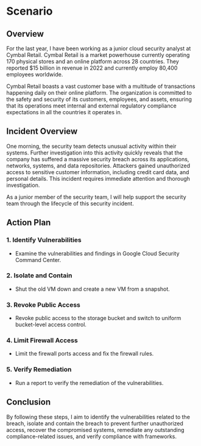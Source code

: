 # Scenario

## Overview

For the last year, I have been working as a junior cloud security analyst at Cymbal Retail. Cymbal Retail is a market powerhouse currently operating 170 physical stores and an online platform across 28 countries. They reported $15 billion in revenue in 2022 and currently employ 80,400 employees worldwide.

Cymbal Retail boasts a vast customer base with a multitude of transactions happening daily on their online platform. The organization is committed to the safety and security of its customers, employees, and assets, ensuring that its operations meet internal and external regulatory compliance expectations in all the countries it operates in.

## Incident Overview

One morning, the security team detects unusual activity within their systems. Further investigation into this activity quickly reveals that the company has suffered a massive security breach across its applications, networks, systems, and data repositories. Attackers gained unauthorized access to sensitive customer information, including credit card data, and personal details. This incident requires immediate attention and thorough investigation.

As a junior member of the security team, I will help support the security team through the lifecycle of this security incident.

## Action Plan

### 1. Identify Vulnerabilities
- Examine the vulnerabilities and findings in Google Cloud Security Command Center.

### 2. Isolate and Contain
- Shut the old VM down and create a new VM from a snapshot.

### 3. Revoke Public Access
- Revoke public access to the storage bucket and switch to uniform bucket-level access control.

### 4. Limit Firewall Access
- Limit the firewall ports access and fix the firewall rules.

### 5. Verify Remediation
- Run a report to verify the remediation of the vulnerabilities.

## Conclusion

By following these steps, I aim to identify the vulnerabilities related to the breach, isolate and contain the breach to prevent further unauthorized access, recover the compromised systems, remediate any outstanding compliance-related issues, and verify compliance with frameworks.
